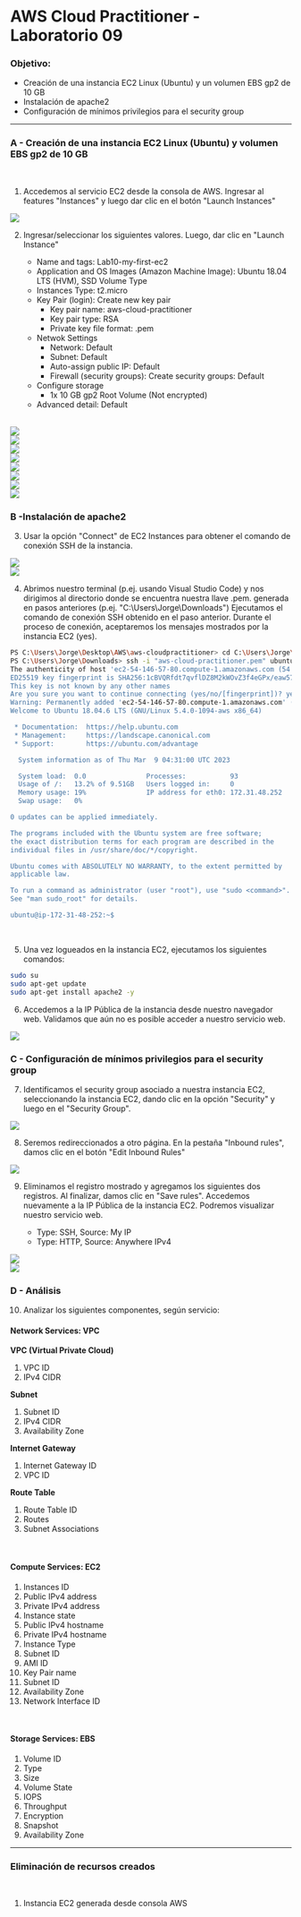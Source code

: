 # AWS Cloud Practitioner - Laboratorio 09

### Objetivo: 
* Creación de una instancia EC2 Linux (Ubuntu) y un volumen EBS gp2 de 10 GB
* Instalación de apache2
* Configuración de mínimos privilegios para el security group

---

### A - Creación de una instancia EC2 Linux (Ubuntu) y volumen EBS gp2 de 10 GB

<br>

1. Accedemos al servicio EC2 desde la consola de AWS. Ingresar al features "Instances" y luego dar clic en el botón "Launch Instances"

<img src="images/lab10_01.jpg">
<br>

2. Ingresar/seleccionar los siguientes valores. Luego, dar clic en "Launch Instance"

    * Name and tags: Lab10-my-first-ec2
    * Application and OS Images (Amazon Machine Image): Ubuntu 18.04 LTS (HVM), SSD Volume Type
    * Instances Type: t2.micro
    * Key Pair (login): Create new key pair
        * Key pair name: aws-cloud-practitioner
        * Key pair type: RSA
        * Private key file format: .pem
    * Netwok Settings
        * Network: Default
        * Subnet: Default
        * Auto-assign public IP: Default
        * Firewall (security groups): Create security groups: Default
    * Configure storage
        * 1x 10 GB gp2 Root Volume (Not encrypted)
    * Advanced detail: Default

<br>

<img src="images/lab10_02.jpg">
<br>

<img src="images/lab10_03.jpg">
<br>

<img src="images/lab10_04.jpg">
<br>

<img src="images/lab10_05.jpg">
<br>

<img src="images/lab10_06.jpg">
<br>

<img src="images/lab10_07.jpg">
<br>

<img src="images/lab10_08.jpg">
<br>

<img src="images/lab10_09.jpg">
<br>


### B -Instalación de apache2

3. Usar la opción "Connect" de EC2 Instances para obtener el comando de conexión SSH de la instancia.

<img src="images/lab10_10.jpg">
<br>

<img src="images/lab10_11.jpg">
<br>

4. Abrimos nuestro terminal (p.ej. usando Visual Studio Code) y nos dirigimos al directorio donde se encuentra nuestra llave .pem. generada en pasos anteriores (p.ej. "C:\Users\Jorge\Downloads\") Ejecutamos el comando de conexión SSH obtenido en el paso anterior. Durante el proceso de conexión, aceptaremos los mensajes mostrados por la instancia EC2 (yes).

```bash
PS C:\Users\Jorge\Desktop\AWS\aws-cloudpractitioner> cd C:\Users\Jorge\Downloads\
PS C:\Users\Jorge\Downloads> ssh -i "aws-cloud-practitioner.pem" ubuntu@ec2-54-146-57-80.compute-1.amazonaws.com
The authenticity of host 'ec2-54-146-57-80.compute-1.amazonaws.com (54.146.57.80)' can't be established.
ED25519 key fingerprint is SHA256:1cBVQRfdt7qvflDZ8M2kWOvZ3f4eGPx/eaw57+z423k.
This key is not known by any other names
Are you sure you want to continue connecting (yes/no/[fingerprint])? yes
Warning: Permanently added 'ec2-54-146-57-80.compute-1.amazonaws.com' (ED25519) to the list of known hosts.
Welcome to Ubuntu 18.04.6 LTS (GNU/Linux 5.4.0-1094-aws x86_64)

 * Documentation:  https://help.ubuntu.com
 * Management:     https://landscape.canonical.com
 * Support:        https://ubuntu.com/advantage

  System information as of Thu Mar  9 04:31:00 UTC 2023

  System load:  0.0               Processes:           93
  Usage of /:   13.2% of 9.51GB   Users logged in:     0
  Memory usage: 19%               IP address for eth0: 172.31.48.252
  Swap usage:   0%

0 updates can be applied immediately.

The programs included with the Ubuntu system are free software;
the exact distribution terms for each program are described in the
individual files in /usr/share/doc/*/copyright.

Ubuntu comes with ABSOLUTELY NO WARRANTY, to the extent permitted by
applicable law.

To run a command as administrator (user "root"), use "sudo <command>".
See "man sudo_root" for details.

ubuntu@ip-172-31-48-252:~$
```
<br>

5. Una vez logueados en la instancia EC2, ejecutamos los siguientes comandos:

```bash
sudo su
sudo apt-get update
sudo apt-get install apache2 -y
```

6. Accedemos a la IP Pública de la instancia desde nuestro navegador web. Validamos que aún no es posible acceder a nuestro servicio web.

<img src="images/lab10_16.jpg">
<br>


### C - Configuración de mínimos privilegios para el security group

7. Identificamos el security group asociado a nuestra instancia EC2, seleccionando la instancia EC2, dando clic en la opción "Security" y luego en el "Security Group". 

<img src="images/lab10_12.jpg">
<br>

8. Seremos redireccionados a otro página. En la pestaña "Inbound rules", damos clic en el botón "Edit Inbound Rules"

<img src="images/lab10_13.jpg">
<br>

9. Eliminamos el registro mostrado y agregamos los siguientes dos registros. Al finalizar, damos clic en "Save rules". Accedemos nuevamente a la IP Pública de la instancia EC2. Podremos visualizar nuestro servicio web.

    * Type: SSH, Source: My IP
    * Type: HTTP, Source: Anywhere IPv4

<img src="images/lab10_14.jpg">
<br>

<img src="images/lab10_15.jpg">
<br>

### D - Análisis

10. Analizar los siguientes componentes, según servicio:

#### **Network Services: VPC**

**VPC (Virtual Private Cloud)**
1. VPC ID
2. IPv4 CIDR

**Subnet**
1. Subnet ID
2. IPv4 CIDR
3. Availability Zone

**Internet Gateway**
1. Internet Gateway ID
2. VPC ID

**Route Table**
1. Route Table ID
2. Routes
3. Subnet Associations

<br>

#### **Compute Services: EC2**

1. Instances ID
2. Public IPv4 address
3. Private IPv4 address
4. Instance state
5. Public IPv4 hostname
6. Private IPv4 hostname
7. Instance Type
8. Subnet ID
9. AMI ID
10. Key Pair name
11. Subnet ID
12. Availability Zone
13. Network Interface ID

<br>

#### **Storage Services: EBS**

1. Volume ID
2. Type
3. Size
4. Volume State
5. IOPS
6. Throughput
7. Encryption
8. Snapshot
9. Availability Zone


---

### Eliminación de recursos creados
<br>

1. Instancia EC2 generada desde consola AWS